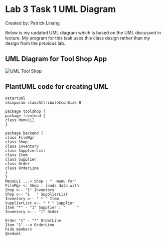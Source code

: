 # Lab 3 Task 1 UML Diagram
Created by: Patrick Linang

Below is my updated UML diagram which is based on the UML discussed in lecture.
My program for this task uses this class design rather than my design from the
previous lab.

## UML Diagram for Tool Shop App
![UML Tool Shop](toolshop_uml.png)
## PlantUML code for creating UML
```plantuml
@startuml
skinparam classAttributeIconSize 0

package toolshop {
package frontend {
class MenuCLI
}

package backend {
class FileMgr
class Shop
class Inventory
class SupplierList
class Item
class Supplier
class Order
class OrderLine
}
}
MenuCLI ...> Shop : "  menu for"
FileMgr <. Shop : loads data with
Shop o-- "1" Inventory
Shop o-- "1   " SupplierList
Inventory o-- " * " Item
SupplierList o-- " * " Supplier
Item "*" - "1" Supplier : "     "
Inventory o--- "1" Order

Order "1" - "*" OrderLine
Item "1" --o OrderLine
hide members
@enduml
```